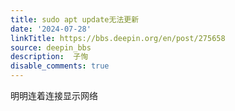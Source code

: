 ```yaml
---
title: sudo apt update无法更新
date: '2024-07-28'
linkTitle: https://bbs.deepin.org/en/post/275658
source: deepin_bbs
description:  子恂 
disable_comments: true
---
```

明明连着连接显示网络

